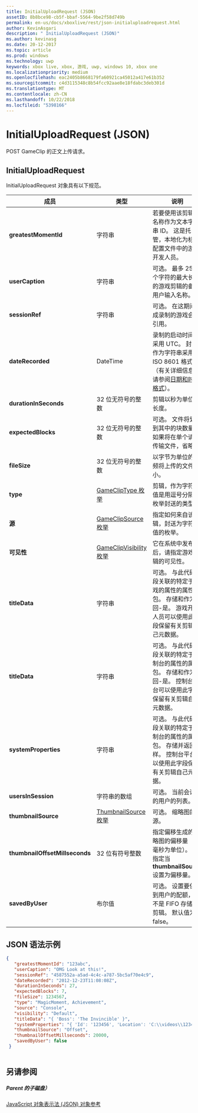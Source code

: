 ```yaml
---
title: InitialUploadRequest (JSON)
assetID: 8b8bce98-cb5f-bbaf-5564-9be2f58d749b
permalink: en-us/docs/xboxlive/rest/json-initialuploadrequest.html
author: KevinAsgari
description: " InitialUploadRequest (JSON)"
ms.author: kevinasg
ms.date: 20-12-2017
ms.topic: article
ms.prod: windows
ms.technology: uwp
keywords: xbox live, xbox, 游戏, uwp, windows 10, xbox one
ms.localizationpriority: medium
ms.openlocfilehash: eac2405b8668179fa60921ca45012a417e61b352
ms.sourcegitcommit: c4d3115348c8b54fcc92aae8e18fdabc3deb301d
ms.translationtype: MT
ms.contentlocale: zh-CN
ms.lasthandoff: 10/22/2018
ms.locfileid: "5398166"
---
```

# <a name="initialuploadrequest-json"></a>InitialUploadRequest (JSON)
POST GameClip 的正文上传请求。 
<a id="ID4EN"></a>

 
## <a name="initialuploadrequest"></a>InitialUploadRequest
 
InitialUploadRequest 对象具有以下规范。
 
| 成员| 类型| 说明| 
| --- | --- | --- | 
| <b>greatestMomentId</b>| 字符串| 若要使用该剪辑的名称作为文本字符串 ID。 这是托管，本地化为标题配置文件中的游戏开发人员。| 
| <b>userCaption</b>| 字符串| 可选。 最多 250 个字符的最大长度的游戏剪辑的备用用户输入名称。| 
| <b>sessionRef</b>| 字符串| 可选。 在这期间完成录制的游戏会话引用。| 
| <b>dateRecorded</b>| DateTime| 录制的启动时间，采用 UTC。 封送作为字符串采用 ISO 8601 格式 （有关详细信息，请参阅<a href="http://www.w3.org/TR/NOTE-datetime">日期和时间格式</a>）。| 
| <b>durationInSeconds</b>| 32 位无符号的整数| 剪辑以秒为单位的长度。| 
| <b>expectedBlocks</b>| 32 位无符号的整数| 可选。 文件将划分到其中的块数量。 如果将在单个请求传输文件，省略。| 
| <b>fileSize</b>| 32 位无符号的整数| 以字节为单位的视频将上传的文件大小。| 
| <b>type</b>| [GameClipType 枚举](../enums/gvr-enum-gamecliptypes.md)| 剪辑，作为字符串值是用逗号分隔的枚举封送的类型。| 
| <b>源</b>| [GameClipSource 枚举](../enums/gvr-enum-gameclipsource.md)| 指定如何来自该剪辑，封送为字符串值的枚举。| 
| <b>可见性</b>| [GameClipVisibility 枚举](../enums/gvr-enum-gameclipvisibility.md)| 它在系统中发布后，请指定游戏剪辑的可见性。| 
| <b>titleData</b>| 字符串| 可选。 与此代码片段关联的特定于游戏的属性的属性包。 存储和作为返回-是。 游戏开发人员可以使用此字段保留有关剪辑自己元数据。| 
| <b>titleData</b>| 字符串| 可选。 与此代码片段关联的特定于控制台的属性的属性包。 存储和作为返回-是。 控制台平台可以使用此字段保留有关剪辑自己元数据。| 
| <b>systemProperties</b>| 字符串| 可选。 与此代码片段关联的特定于控制台的属性的属性包。 存储并返回原样。 控制台平台可以使用此字段保留有关剪辑自己元数据。| 
| <b>usersInSession</b>| 字符串的数组| 可选。 当前会话中的用户的列表。| 
| <b>thumbnailSource</b>| [ThumbnailSource 枚举](../enums/gvr-enum-thumbnailsource.md)| 可选。 缩略图的源。| 
| <b>thumbnailOffsetMillseconds</b>| 32 位有符号整数| 指定偏移生成的缩略图的偏移量 （以毫秒为单位）。 仅指定当<b>thumbnailSource</b>设置为偏移量。| 
| <b>savedByUser</b>| 布尔值| 可选。 设置要保存到用户的配额，而不是 FIFO 存储的剪辑。 默认值为 false。| 
  
<a id="ID4ERH"></a>

 
## <a name="sample-json-syntax"></a>JSON 语法示例
 

```json
{
   "greatestMomentId": "123abc",
   "userCaption": "OMG Look at this!",
   "sessionRef": "4587552a-a5ad-4c4c-a787-5bc5af70e4c9",
   "dateRecorded": "2012-12-23T11:08:08Z",
   "durationInSeconds": 27,
   "expectedBlocks": 7,
   "fileSize": 1234567,
   "type": "MagicMoment, Achievement",
   "source": "Console",
   "visibility": "Default",
   "titleData": "{ 'Boss': 'The Invincible' }",
   "systemProperties": "{ 'Id': '123456', 'Location': 'C:\\videos\\123456.mp4' }",
   "thumbnailSource": "Offset",
   "thumbnailOffsetMillseconds": 20000,
   "savedByUser": false
 }
    
```

  
<a id="ID4E1H"></a>

 
## <a name="see-also"></a>另请参阅
 
<a id="ID4E3H"></a>

 
##### <a name="parent"></a>Parent 的子磁盘） 

[JavaScript 对象表示法 (JSON) 对象参考](atoc-xboxlivews-reference-json.md)

   